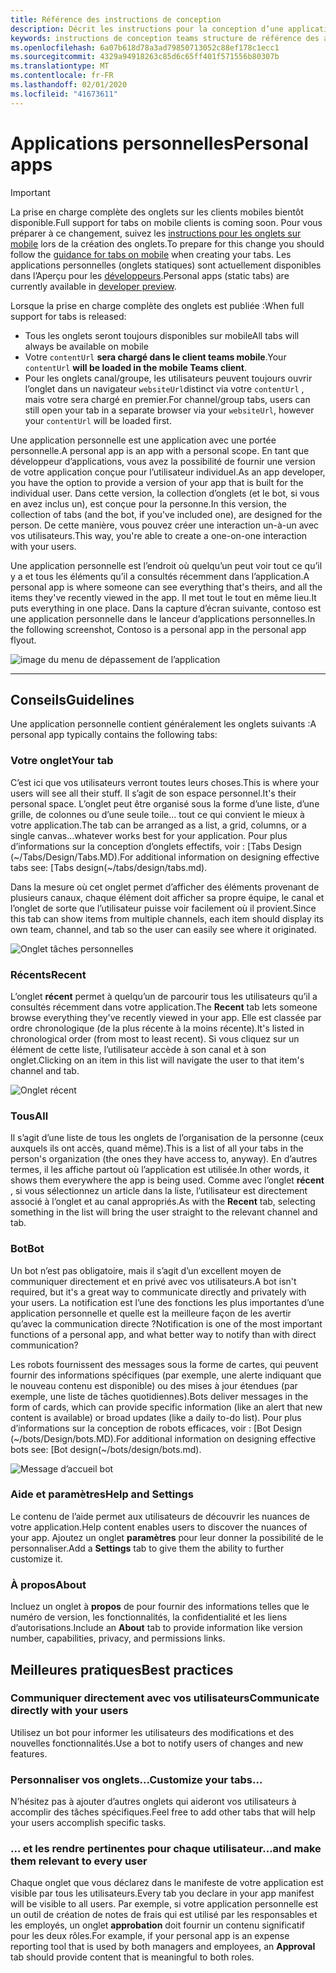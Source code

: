 ```yaml
---
title: Référence des instructions de conception
description: Décrit les instructions pour la conception d’une application personnelle
keywords: instructions de conception teams structure de référence des applications personnelles
ms.openlocfilehash: 6a07b618d78a3ad79850713052c88ef178c1ecc1
ms.sourcegitcommit: 4329a94918263c85d6c65ff401f571556b80307b
ms.translationtype: MT
ms.contentlocale: fr-FR
ms.lasthandoff: 02/01/2020
ms.locfileid: "41673611"
---
```

# <a name="personal-apps"></a><span data-ttu-id="d9e49-104">Applications personnelles</span><span class="sxs-lookup"><span data-stu-id="d9e49-104">Personal apps</span></span>

> [!Important]
> <span data-ttu-id="d9e49-105">La prise en charge complète des onglets sur les clients mobiles bientôt disponible.</span><span class="sxs-lookup"><span data-stu-id="d9e49-105">Full support for tabs on mobile clients is coming soon.</span></span> <span data-ttu-id="d9e49-106">Pour vous préparer à ce changement, suivez les [instructions pour les onglets sur mobile](~/tabs/design/tabs-mobile.md) lors de la création des onglets.</span><span class="sxs-lookup"><span data-stu-id="d9e49-106">To prepare for this change you should follow the [guidance for tabs on mobile](~/tabs/design/tabs-mobile.md) when creating your tabs.</span></span> <span data-ttu-id="d9e49-107">Les applications personnelles (onglets statiques) sont actuellement disponibles dans l’Aperçu pour les [développeurs](~/resources/dev-preview/developer-preview-intro.md).</span><span class="sxs-lookup"><span data-stu-id="d9e49-107">Personal apps (static tabs) are currently available in [developer preview](~/resources/dev-preview/developer-preview-intro.md).</span></span>
>
> <span data-ttu-id="d9e49-108">Lorsque la prise en charge complète des onglets est publiée :</span><span class="sxs-lookup"><span data-stu-id="d9e49-108">When full support for tabs is released:</span></span>
>
> * <span data-ttu-id="d9e49-109">Tous les onglets seront toujours disponibles sur mobile</span><span class="sxs-lookup"><span data-stu-id="d9e49-109">All tabs will always be available on mobile</span></span>
> * <span data-ttu-id="d9e49-110">Votre `contentUrl` **sera chargé dans le client teams mobile**.</span><span class="sxs-lookup"><span data-stu-id="d9e49-110">Your `contentUrl` **will be loaded in the mobile Teams client**.</span></span>
> * <span data-ttu-id="d9e49-111">Pour les onglets canal/groupe, les utilisateurs peuvent toujours ouvrir l’onglet dans un navigateur `websiteUrl`distinct via votre `contentUrl` , mais votre sera chargé en premier.</span><span class="sxs-lookup"><span data-stu-id="d9e49-111">For channel/group tabs, users can still open your tab in a separate browser via your `websiteUrl`, however your `contentUrl` will be loaded first.</span></span>

<span data-ttu-id="d9e49-112">Une application personnelle est une application avec une portée personnelle.</span><span class="sxs-lookup"><span data-stu-id="d9e49-112">A personal app is an app with a personal scope.</span></span> <span data-ttu-id="d9e49-113">En tant que développeur d’applications, vous avez la possibilité de fournir une version de votre application conçue pour l’utilisateur individuel.</span><span class="sxs-lookup"><span data-stu-id="d9e49-113">As an app developer, you have the option to provide a version of your app that is built for the individual user.</span></span> <span data-ttu-id="d9e49-114">Dans cette version, la collection d’onglets (et le bot, si vous en avez inclus un), est conçue pour la personne.</span><span class="sxs-lookup"><span data-stu-id="d9e49-114">In this version, the collection of tabs (and the bot, if you've included one), are designed for the person.</span></span> <span data-ttu-id="d9e49-115">De cette manière, vous pouvez créer une interaction un-à-un avec vos utilisateurs.</span><span class="sxs-lookup"><span data-stu-id="d9e49-115">This way, you're able to create a one-on-one interaction with your users.</span></span>

<span data-ttu-id="d9e49-116">Une application personnelle est l’endroit où quelqu’un peut voir tout ce qu’il y a et tous les éléments qu’il a consultés récemment dans l’application.</span><span class="sxs-lookup"><span data-stu-id="d9e49-116">A personal app is where someone can see everything that's theirs, and all the items they've recently viewed in the app.</span></span> <span data-ttu-id="d9e49-117">Il met tout le tout en même lieu.</span><span class="sxs-lookup"><span data-stu-id="d9e49-117">It puts everything in one place.</span></span> <span data-ttu-id="d9e49-118">Dans la capture d’écran suivante, contoso est une application personnelle dans le lanceur d’applications personnelles.</span><span class="sxs-lookup"><span data-stu-id="d9e49-118">In the following screenshot, Contoso is a personal app in the personal app flyout.</span></span>

![image du menu de dépassement de l’application](~/assets/images/Personal-apps-App-flyout.png)

---

## <a name="guidelines"></a><span data-ttu-id="d9e49-120">Conseils</span><span class="sxs-lookup"><span data-stu-id="d9e49-120">Guidelines</span></span>

<span data-ttu-id="d9e49-121">Une application personnelle contient généralement les onglets suivants :</span><span class="sxs-lookup"><span data-stu-id="d9e49-121">A personal app typically contains the following tabs:</span></span>

### <a name="your-tab"></a><span data-ttu-id="d9e49-122">Votre onglet</span><span class="sxs-lookup"><span data-stu-id="d9e49-122">Your tab</span></span>

<span data-ttu-id="d9e49-123">C’est ici que vos utilisateurs verront toutes leurs choses.</span><span class="sxs-lookup"><span data-stu-id="d9e49-123">This is where your users will see all their stuff.</span></span> <span data-ttu-id="d9e49-124">Il s’agit de son espace personnel.</span><span class="sxs-lookup"><span data-stu-id="d9e49-124">It's their personal space.</span></span> <span data-ttu-id="d9e49-125">L’onglet peut être organisé sous la forme d’une liste, d’une grille, de colonnes ou d’une seule toile... tout ce qui convient le mieux à votre application.</span><span class="sxs-lookup"><span data-stu-id="d9e49-125">The tab can be arranged as a list, a grid, columns, or a single canvas...whatever works best for your application.</span></span> <span data-ttu-id="d9e49-126">Pour plus d’informations sur la conception d’onglets effectifs, voir : [Tabs Design (~/Tabs/Design/Tabs.MD).</span><span class="sxs-lookup"><span data-stu-id="d9e49-126">For additional information on designing effective tabs see: [Tabs design(~/tabs/design/tabs.md).</span></span>

<span data-ttu-id="d9e49-127">Dans la mesure où cet onglet permet d’afficher des éléments provenant de plusieurs canaux, chaque élément doit afficher sa propre équipe, le canal et l’onglet de sorte que l’utilisateur puisse voir facilement où il provient.</span><span class="sxs-lookup"><span data-stu-id="d9e49-127">Since this tab can show items from multiple channels, each item should display its own team, channel, and tab so the user can easily see where it originated.</span></span>

![Onglet tâches personnelles](~/assets/images/Personal-apps-MY-tab.png)

### <a name="recent"></a><span data-ttu-id="d9e49-129">Récents</span><span class="sxs-lookup"><span data-stu-id="d9e49-129">Recent</span></span>

<span data-ttu-id="d9e49-130">L’onglet **récent** permet à quelqu’un de parcourir tous les utilisateurs qu’il a consultés récemment dans votre application.</span><span class="sxs-lookup"><span data-stu-id="d9e49-130">The **Recent** tab lets someone browse everything they've recently viewed in your app.</span></span> <span data-ttu-id="d9e49-131">Elle est classée par ordre chronologique (de la plus récente à la moins récente).</span><span class="sxs-lookup"><span data-stu-id="d9e49-131">It's listed in chronological order (from most to least recent).</span></span> <span data-ttu-id="d9e49-132">Si vous cliquez sur un élément de cette liste, l’utilisateur accède à son canal et à son onglet.</span><span class="sxs-lookup"><span data-stu-id="d9e49-132">Clicking on an item in this list will navigate the user to that item's channel and tab.</span></span>

![Onglet récent](~/assets/images/Personal-apps-Recent-tab.png)

### <a name="all"></a><span data-ttu-id="d9e49-134">Tous</span><span class="sxs-lookup"><span data-stu-id="d9e49-134">All</span></span>

<span data-ttu-id="d9e49-135">Il s’agit d’une liste de tous les onglets de l’organisation de la personne (ceux auxquels ils ont accès, quand même).</span><span class="sxs-lookup"><span data-stu-id="d9e49-135">This is a list of all your tabs in the person's organization (the ones they have access to, anyway).</span></span> <span data-ttu-id="d9e49-136">En d’autres termes, il les affiche partout où l’application est utilisée.</span><span class="sxs-lookup"><span data-stu-id="d9e49-136">In other words, it shows them everywhere the app is being used.</span></span> <span data-ttu-id="d9e49-137">Comme avec l’onglet **récent** , si vous sélectionnez un article dans la liste, l’utilisateur est directement associé à l’onglet et au canal appropriés.</span><span class="sxs-lookup"><span data-stu-id="d9e49-137">As with the **Recent** tab, selecting something in the list will bring the user straight to the relevant channel and tab.</span></span>

### <a name="bot"></a><span data-ttu-id="d9e49-138">Bot</span><span class="sxs-lookup"><span data-stu-id="d9e49-138">Bot</span></span>

<span data-ttu-id="d9e49-139">Un bot n’est pas obligatoire, mais il s’agit d’un excellent moyen de communiquer directement et en privé avec vos utilisateurs.</span><span class="sxs-lookup"><span data-stu-id="d9e49-139">A bot isn't required, but it's a great way to communicate directly and privately with your users.</span></span> <span data-ttu-id="d9e49-140">La notification est l’une des fonctions les plus importantes d’une application personnelle et quelle est la meilleure façon de les avertir qu’avec la communication directe ?</span><span class="sxs-lookup"><span data-stu-id="d9e49-140">Notification is one of the most important functions of a personal app, and what better way to notify than with direct communication?</span></span>

<span data-ttu-id="d9e49-141">Les robots fournissent des messages sous la forme de cartes, qui peuvent fournir des informations spécifiques (par exemple, une alerte indiquant que le nouveau contenu est disponible) ou des mises à jour étendues (par exemple, une liste de tâches quotidiennes).</span><span class="sxs-lookup"><span data-stu-id="d9e49-141">Bots deliver messages in the form of cards, which can provide specific information (like an alert that new content is available) or broad updates (like a daily to-do list).</span></span> <span data-ttu-id="d9e49-142">Pour plus d’informations sur la conception de robots efficaces, voir : [Bot Design (~/bots/Design/bots.MD).</span><span class="sxs-lookup"><span data-stu-id="d9e49-142">For additional information on designing effective bots see: [Bot design(~/bots/design/bots.md).</span></span>

![Message d’accueil bot](~/assets/images/Personal-apps-Bot.png)

### <a name="help-and-settings"></a><span data-ttu-id="d9e49-144">Aide et paramètres</span><span class="sxs-lookup"><span data-stu-id="d9e49-144">Help and Settings</span></span>

<span data-ttu-id="d9e49-145">Le contenu de l’aide permet aux utilisateurs de découvrir les nuances de votre application.</span><span class="sxs-lookup"><span data-stu-id="d9e49-145">Help content enables users to discover the nuances of your app.</span></span> <span data-ttu-id="d9e49-146">Ajoutez un onglet **paramètres** pour leur donner la possibilité de le personnaliser.</span><span class="sxs-lookup"><span data-stu-id="d9e49-146">Add a **Settings** tab to give them the ability to further customize it.</span></span>

### <a name="about"></a><span data-ttu-id="d9e49-147">À propos</span><span class="sxs-lookup"><span data-stu-id="d9e49-147">About</span></span>

<span data-ttu-id="d9e49-148">Incluez un onglet à **propos** de pour fournir des informations telles que le numéro de version, les fonctionnalités, la confidentialité et les liens d’autorisations.</span><span class="sxs-lookup"><span data-stu-id="d9e49-148">Include an **About** tab to provide information like version number, capabilities, privacy, and permissions links.</span></span>

## <a name="best-practices"></a><span data-ttu-id="d9e49-149">Meilleures pratiques</span><span class="sxs-lookup"><span data-stu-id="d9e49-149">Best practices</span></span>

### <a name="communicate-directly-with-your-users"></a><span data-ttu-id="d9e49-150">Communiquer directement avec vos utilisateurs</span><span class="sxs-lookup"><span data-stu-id="d9e49-150">Communicate directly with your users</span></span>

<span data-ttu-id="d9e49-151">Utilisez un bot pour informer les utilisateurs des modifications et des nouvelles fonctionnalités.</span><span class="sxs-lookup"><span data-stu-id="d9e49-151">Use a bot to notify users of changes and new features.</span></span>

### <a name="customize-your-tabs"></a><span data-ttu-id="d9e49-152">Personnaliser vos onglets...</span><span class="sxs-lookup"><span data-stu-id="d9e49-152">Customize your tabs...</span></span>

<span data-ttu-id="d9e49-153">N’hésitez pas à ajouter d’autres onglets qui aideront vos utilisateurs à accomplir des tâches spécifiques.</span><span class="sxs-lookup"><span data-stu-id="d9e49-153">Feel free to add other tabs that will help your users accomplish specific tasks.</span></span>

### <a name="and-make-them-relevant-to-every-user"></a><span data-ttu-id="d9e49-154">... et les rendre pertinentes pour chaque utilisateur</span><span class="sxs-lookup"><span data-stu-id="d9e49-154">...and make them relevant to every user</span></span>

<span data-ttu-id="d9e49-155">Chaque onglet que vous déclarez dans le manifeste de votre application est visible par tous les utilisateurs.</span><span class="sxs-lookup"><span data-stu-id="d9e49-155">Every tab you declare in your app manifest will be visible to all users.</span></span> <span data-ttu-id="d9e49-156">Par exemple, si votre application personnelle est un outil de création de notes de frais qui est utilisé par les responsables et les employés, un onglet **approbation** doit fournir un contenu significatif pour les deux rôles.</span><span class="sxs-lookup"><span data-stu-id="d9e49-156">For example, if your personal app is an expense reporting tool that is used by both managers and employees, an **Approval** tab should provide content that is meaningful to both roles.</span></span>
